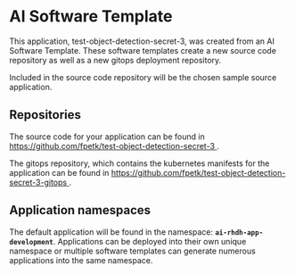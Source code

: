 # AI Software Template

This application, test-object-detection-secret-3, was created from an AI Software Template. These software templates create a new source code repository as well as a new gitops deployment repository.

Included in the source code repository will be the chosen sample source application.

## Repositories

The source code for your application can be found in [https://github.com/fpetk/test-object-detection-secret-3 ](https://github.com/fpetk/test-object-detection-secret-3 ).
 
The gitops repository, which contains the kubernetes manifests for the application can be found in 
[https://github.com/fpetk/test-object-detection-secret-3-gitops ](https://github.com/fpetk/test-object-detection-secret-3-gitops ). 

## Application namespaces 

The default application will be found in the namespace: **`ai-rhdh-app-development`**. Applications can be deployed into their own unique namespace or multiple software templates can generate numerous applications into the same namespace.
